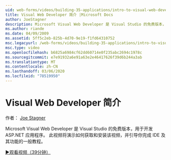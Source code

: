 ```yaml
---
uid: web-forms/videos/building-35-applications/intro-to-visual-web-developer
title: Visual Web Developer 简介 |Microsoft Docs
author: JoeStagner
description: Microsoft Visual Web Developer 是 Visual Studio 的免费版本，用于开发 ASP.NET 应用程序。 此视频将演示如何获取和安装该视频，以及如何
ms.author: riande
ms.date: 04/09/2009
ms.assetid: 5ff5c2eb-825b-4d70-9e19-f1fd64310752
msc.legacyurl: /web-forms/videos/building-35-applications/intro-to-visual-web-developer
msc.type: video
ms.openlocfilehash: b6825a6984cf62dd60714e0f235abc2694c1978c
ms.sourcegitcommit: e7e91932a6e91a63e2e46417626f39d6b244a3ab
ms.translationtype: MT
ms.contentlocale: zh-CN
ms.lasthandoff: 03/06/2020
ms.locfileid: "78519950"
---
```

# <a name="intro-to-visual-web-developer"></a>Visual Web Developer 简介

作者： [Joe Stagner](https://github.com/JoeStagner)

Microsoft Visual Web Developer 是 Visual Studio 的免费版本，用于开发 ASP.NET 应用程序。 此视频将演示如何获取和安装该视频，并引导你完成 IDE 及其功能的一般教程。

[&#9654;观看视频（39分钟）](https://channel9.msdn.com/Blogs/ASP-NET-Site-Videos/intro-to-visual-web-developer)
